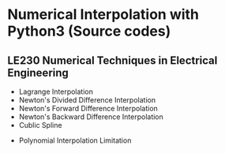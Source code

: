 # Numerical Interpolation with Python3 (Source codes)
## LE230 Numerical Techniques in Electrical Engineering

- Lagrange Interpolation
- Newton's Divided Difference Interpolation
- Newton's Forward Difference Interpolation
- Newton's Backward Difference Interpolation
- Cublic Spline

+ Polynomial Interpolation Limitation
